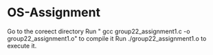 # OS-Assignment
Go to the coreect directory
Run " gcc group22_assignment1.c -o group22_assignment1.o" to compile it
Run ./group22_assignment1.o to execute it.
